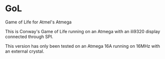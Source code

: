 GoL
===

Game of Life for Atmel's Atmega

This is Conway's Game of Life running on an Atmega with an ili9320 display connected through SPI.

This version has only been tested on an Atmega 16A running on 16MHz with an external crystal.
